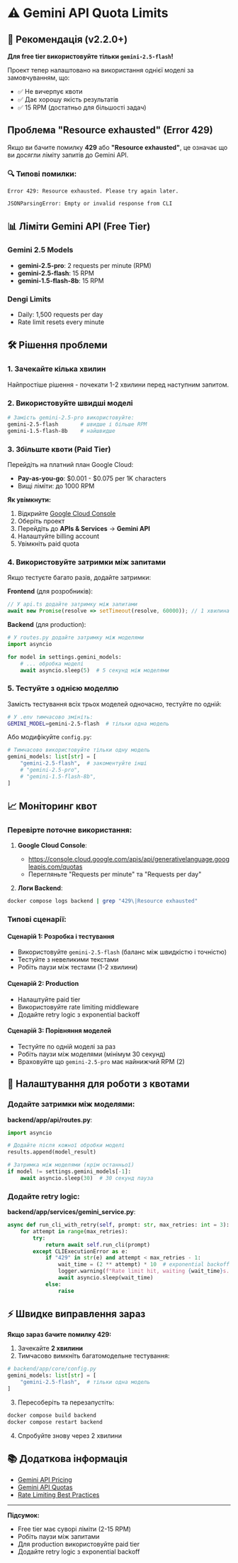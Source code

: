 # ⚠️ Gemini API Quota Limits

## 🎯 Рекомендація (v2.2.0+)

**Для free tier використовуйте тільки `gemini-2.5-flash`!**

Проект тепер налаштовано на використання однієї моделі за замовчуванням, що:
- ✅ Не вичерпує квоти
- ✅ Дає хорошу якість результатів
- ✅ 15 RPM (достатньо для більшості задач)

## Проблема "Resource exhausted" (Error 429)

Якщо ви бачите помилку **429** або **"Resource exhausted"**, це означає що ви досягли ліміту запитів до Gemini API.

### 🔍 Типові помилки:

```
Error 429: Resource exhausted. Please try again later.
```

```
JSONParsingError: Empty or invalid response from CLI
```

## 📊 Ліміти Gemini API (Free Tier)

### Gemini 2.5 Models
- **gemini-2.5-pro**: 2 requests per minute (RPM)
- **gemini-2.5-flash**: 15 RPM
- **gemini-1.5-flash-8b**: 15 RPM

### Dengi Limits
- Daily: 1,500 requests per day
- Rate limit resets every minute

## 🛠️ Рішення проблеми

### 1. Зачекайте кілька хвилин
Найпростіше рішення - почекати 1-2 хвилини перед наступним запитом.

### 2. Використовуйте швидші моделі
```bash
# Замість gemini-2.5-pro використовуйте:
gemini-2.5-flash       # швидше і більше RPM
gemini-1.5-flash-8b    # найшвидше
```

### 3. Збільште квоти (Paid Tier)

Перейдіть на платний план Google Cloud:
- **Pay-as-you-go**: $0.001 - $0.075 per 1K characters
- Вищі ліміти: до 1000 RPM

**Як увімкнути:**
1. Відкрийте [Google Cloud Console](https://console.cloud.google.com/)
2. Оберіть проект
3. Перейдіть до **APIs & Services** → **Gemini API**
4. Налаштуйте billing account
5. Увімкніть paid quota

### 4. Використовуйте затримки між запитами

Якщо тестуєте багато разів, додайте затримки:

**Frontend** (для розробників):
```typescript
// У api.ts додайте затримку між запитами
await new Promise(resolve => setTimeout(resolve, 60000)); // 1 хвилина
```

**Backend** (для production):
```python
# У routes.py додайте затримку між моделями
import asyncio

for model in settings.gemini_models:
    # ... обробка моделі
    await asyncio.sleep(5)  # 5 секунд між моделями
```

### 5. Тестуйте з однією моделлю

Замість тестування всіх трьох моделей одночасно, тестуйте по одній:

```bash
# У .env тимчасово змініть:
GEMINI_MODEL=gemini-2.5-flash  # тільки одна модель
```

Або модифікуйте `config.py`:
```python
# Тимчасово використовуйте тільки одну модель
gemini_models: list[str] = [
    "gemini-2.5-flash",  # закоментуйте інші
    # "gemini-2.5-pro",
    # "gemini-1.5-flash-8b",
]
```

## 📈 Моніторинг квот

### Перевірте поточне використання:

1. **Google Cloud Console**:
   - https://console.cloud.google.com/apis/api/generativelanguage.googleapis.com/quotas
   - Перегляньте "Requests per minute" та "Requests per day"

2. **Логи Backend**:
```bash
docker compose logs backend | grep "429\|Resource exhausted"
```

### Типові сценарії:

#### Сценарій 1: Розробка і тестування
- Використовуйте `gemini-2.5-flash` (баланс між швидкістю і точністю)
- Тестуйте з невеликими текстами
- Робіть паузи між тестами (1-2 хвилини)

#### Сценарій 2: Production
- Налаштуйте paid tier
- Використовуйте rate limiting middleware
- Додайте retry logic з exponential backoff

#### Сценарій 3: Порівняння моделей
- Тестуйте по одній моделі за раз
- Робіть паузи між моделями (мінімум 30 секунд)
- Враховуйте що `gemini-2.5-pro` має найнижчий RPM (2)

## 🔧 Налаштування для роботи з квотами

### Додайте затримки між моделями:

**backend/app/api/routes.py**:
```python
import asyncio

# Додайте після кожної обробки моделі
results.append(model_result)

# Затримка між моделями (крім останньої)
if model != settings.gemini_models[-1]:
    await asyncio.sleep(30)  # 30 секунд пауза
```

### Додайте retry logic:

**backend/app/services/gemini_service.py**:
```python
async def run_cli_with_retry(self, prompt: str, max_retries: int = 3):
    for attempt in range(max_retries):
        try:
            return await self.run_cli(prompt)
        except CLIExecutionError as e:
            if "429" in str(e) and attempt < max_retries - 1:
                wait_time = (2 ** attempt) * 10  # exponential backoff
                logger.warning(f"Rate limit hit, waiting {wait_time}s...")
                await asyncio.sleep(wait_time)
            else:
                raise
```

## ⚡ Швидке виправлення зараз

**Якщо зараз бачите помилку 429:**

1. Зачекайте **2 хвилини**
2. Тимчасово вимкніть багатомодельне тестування:

```python
# backend/app/core/config.py
gemini_models: list[str] = [
    "gemini-2.5-flash",  # тільки одна модель
]
```

3. Пересоберіть та перезапустіть:
```bash
docker compose build backend
docker compose restart backend
```

4. Спробуйте знову через 2 хвилини

## 📚 Додаткова інформація

- [Gemini API Pricing](https://ai.google.dev/pricing)
- [Gemini API Quotas](https://cloud.google.com/vertex-ai/docs/quotas)
- [Rate Limiting Best Practices](https://cloud.google.com/apis/docs/rate-limits)

---

**Підсумок:**
- Free tier має суворі ліміти (2-15 RPM)
- Робіть паузи між запитами
- Для production використовуйте paid tier
- Додайте retry logic з exponential backoff

